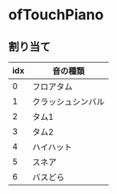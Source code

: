 # ofTouchPiano

## 割り当て
|idx|音の種類|
|---|---|
|0|フロアタム|
|1|クラッシュシンバル|
|2|タム1|
|3|タム2|
|4|ハイハット|
|5|スネア|
|6|バスどら|

